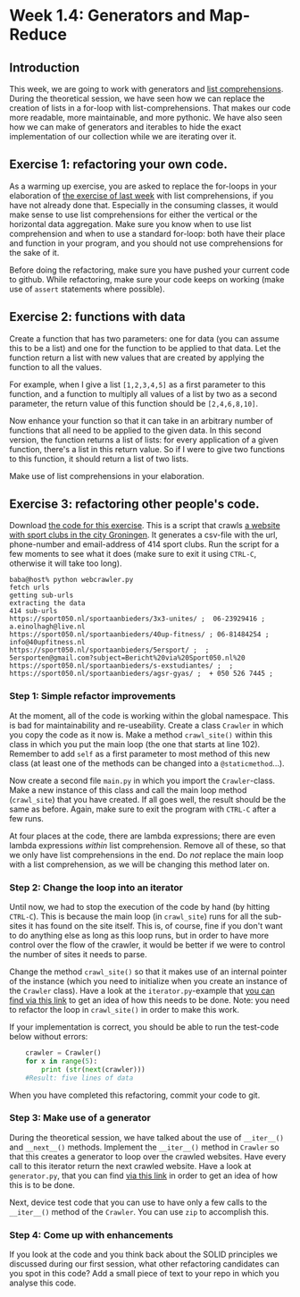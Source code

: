 # Week 1.4: Generators and Map-Reduce

## Introduction

This week, we are going to work with generators and [list comprehensions](https://docs.python.org/3/tutorial/datastructures.html#list-comprehensions). During the theoretical session, we have seen how we can replace the creation of lists in a for-loop with list-comprehensions. That makes our code more readable, more maintainable, and more pythonic. We have also seen how we can make of generators and iterables to hide the exact implementation of our collection while we are iterating over it.

## Exercise 1: refactoring your own code.

As a warming up exercise, you are asked to replace the for-loops in your elaboration of [the exercise of last week](week1.3.md) with list comprehensions, if you have not already done that. Especially in the consuming classes, it would make sense to use list comprehensions for either the vertical or the horizontal data aggregation. Make sure you know when to use list comprehension and when to use a standard for-loop: both have their place and function in your program, and you should not use comprehensions for the sake of it.

 Before doing the refactoring, make sure you have pushed your current code to github. While refactoring, make sure your code keeps on working (make use of `assert` statements where possible).

## Exercise 2: functions with data

Create a function that has two parameters: one for data (you can assume this to be a list) and one for the function to be applied to that data. Let the function return a list with new values that are created by applying the function to all the values. 

For example, when I give a list `[1,2,3,4,5]` as a first parameter to this function, and a function to multiply all values of a list by two as a second parameter, the return value of this function should be `[2,4,6,8,10]`. 

Now enhance your function so that it can take in an arbitrary number of functions that all need to be applied to the given data. In this second version, the function returns a list of lists: for every application of a given function, there's a list in this return value. So if I were to give two functions to this function, it should return a list of two lists.

Make use of list comprehensions in your elaboration.


## Exercise 3: refactoring other people's code.

Download [the code for this exercise](files/webcrawler.py). This is a script that crawls [a website with sport clubs in the city Groningen](https://sport050.nl/sportaanbieders/alle-aanbieders/). It generates a csv-file with the url, phone-number and email-address of 414 sport clubs. Run the script for a few moments to see what it does (make sure to exit it using `CTRL-C`, otherwise it will take too long).

```shell
baba@host% python webcrawler.py 
fetch urls
getting sub-urls
extracting the data
414 sub-urls
https://sport050.nl/sportaanbieders/3x3-unites/ ;  06-23929416 ; a.einolhagh@live.nl
https://sport050.nl/sportaanbieders/40up-fitness/ ; 06-81484254 ; info@40upfitness.nl
https://sport050.nl/sportaanbieders/5ersport/ ;  ; 5ersporten@gmail.com?subject=Bericht%20via%20Sport050.nl%20
https://sport050.nl/sportaanbieders/s-exstudiantes/ ;  ; 
https://sport050.nl/sportaanbieders/agsr-gyas/ ;  + 050 526 7445 ;
```

### Step 1: Simple refactor improvements

At the moment, all of the code is working within the global namespace. This is bad for maintainability and re-useability. Create a class `Crawler` in which you copy the code as it now is. Make a method `crawl_site()` within this class in which you put the main loop (the one that starts at line 102). Remember to add `self` as a first parameter to most method of this new class (at least one of the methods can be changed into a `@staticmethod`...).

Now create a second file `main.py` in which you import the `Crawler`-class. Make a new instance of this class and call the main loop method (`crawl_site`) that you have created. If all goes well, the result should be the same as before. Again, make sure to exit the program with `CTRL-C` after a few runs.

At four places at the code, there are lambda expressions; there are even lambda expressions *within* list comprehension. Remove all of these, so that we only have list comprehensions in the end. Do *not* replace the main loop with a list comprehension, as we will be changing this method later on.

### Step 2: Change the loop into an iterator

Until now, we had to stop the execution of the code by hand (by hitting `CTRL-C`). This is because the main loop (in `crawl_site`) runs for all the sub-sites it has found on the site itself. This is, of course, fine if you don't want to do anything else as long as this loop runs, but in order to have more control over the flow of the crawler, it would be better if we were to control the number of sites it needs to parse.

Change the method `crawl_site()` so that it makes use of an internal pointer of the instance (which you need to initialize when you create an instance of the `Crawler` class). Have a look at the `iterator.py`-example that [you can find via this link](files/iterator.py) to get an idea of how this needs to be done. Note: you need to refactor the loop in `crawl_site()` in order to make this work.

If your implementation is correct, you should be able to run the test-code below without errors:

```python
    crawler = Crawler()
    for x in range(5):
        print (str(next(crawler)))
    #Result: five lines of data
```

When you have completed this refactoring, commit your code to git.

### Step 3: Make use of a generator

During the theoretical session, we have talked about the use of `__iter__()` and `__next__()` methods. Implement the `__iter__()` method in `Crawler` so that this creates a generator to loop over the crawled websites. Have every call to this iterator return the next crawled website. Have a look at `generator.py`, that you can find [via this link](files/generator.py) in order to get an idea of how this is to be done.

Next, device test code that you can use to have only a few calls to the `__iter__()` method of the `Crawler`. You can use `zip` to accomplish this.


### Step 4: Come up with enhancements

If you look at the code and you think back about the SOLID principles we discussed during our first session, what other refactoring candidates can you spot in this code? Add a small piece of text to your repo in which you analyse this code.
